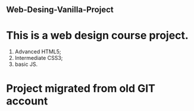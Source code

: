 ## Web-Desing-Vanilla-Project
# This is a web design course project.
 1. Advanced HTML5;
 2. Intermediate CSS3; 
 3. basic JS.

# Project migrated from old GIT account

